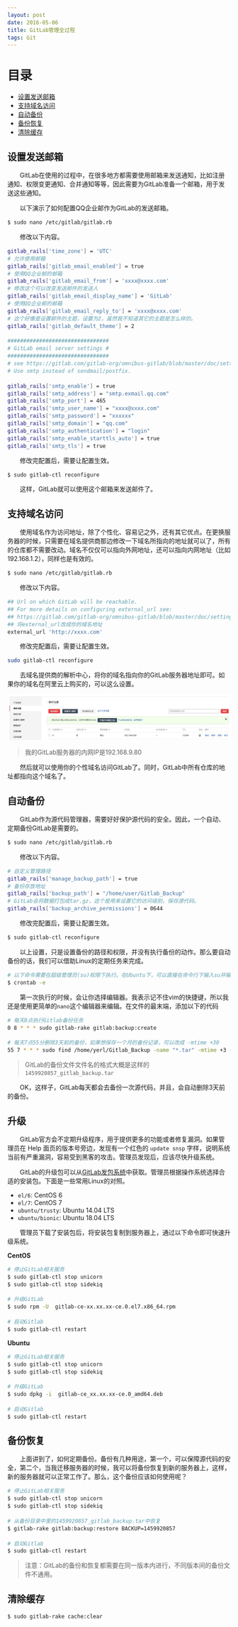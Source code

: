 ```yaml
---
layout: post
date: 2016-05-06
title: GitLab管理全过程
tags: Git
---
```


# 目录

- [设置发送邮箱](#setup-email)
- [支持域名访问](#support-domain)
- [自动备份](#auto-backup)
- [备份恢复](#restore-backup)
- [清除缓存](#cache-clear)

## <a id="setup-email"></a>设置发送邮箱
　　GitLab在使用的过程中，在很多地方都需要使用邮箱来发送通知，比如注册通知、权限变更通知、合并通知等等，因此需要为GitLab准备一个邮箱，用于发送这些通知。

　　以下演示了如何配置QQ企业邮作为GitLab的发送邮箱。

```bash
$ sudo nano /etc/gitlab/gitlab.rb
```

　　修改以下内容。

```bash
gitlab_rails['time_zone'] = 'UTC'
# 允许使用邮箱
gitlab_rails['gitlab_email_enabled'] = true
# 使用QQ企业邮的邮箱
gitlab_rails['gitlab_email_from'] = 'xxxx@xxxx.com'
# 修改这个可以改变发送邮件的发送人
gitlab_rails['gitlab_email_display_name'] = 'GitLab'
# 使用QQ企业邮的邮箱
gitlab_rails['gitlab_email_reply_to'] = 'xxxx@xxxx.com'
# 这个好像是设置邮件的主题，设置为2，虽然我不知道其它的主题是怎么样的。
gitlab_rails['gitlab_default_theme'] = 2

################################
# GitLab email server settings #
################################
# see https://gitlab.com/gitlab-org/omnibus-gitlab/blob/master/doc/settings/smtp.md#smtp-settings
# Use smtp instead of sendmail/postfix.

gitlab_rails['smtp_enable'] = true
gitlab_rails['smtp_address'] = "smtp.exmail.qq.com"
gitlab_rails['smtp_port'] = 465
gitlab_rails['smtp_user_name'] = "xxxx@xxxx.com"
gitlab_rails['smtp_password'] = "xxxxxx"
gitlab_rails['smtp_domain'] = "qq.com"
gitlab_rails['smtp_authentication'] = "login"
gitlab_rails['smtp_enable_starttls_auto'] = true
gitlab_rails['smtp_tls'] = true
```
　　修改完配置后，需要让配置生效。

```bash
$ sudo gitlab-ctl reconfigure
```
　　这样，GitLab就可以使用这个邮箱来发送邮件了。

## <a id="support-domain"></a>支持域名访问
　　使用域名作为访问地址，除了个性化、容易记之外，还有其它优点。在更换服务器的时候，只需要在域名提供商那边修改一下域名所指向的地址就可以了，所有的仓库都不需要改动。域名不仅仅可以指向外网地址，还可以指向内网地址（比如192.168.1.2），同样也是有效的。

```bash
$ sudo nano /etc/gitlab/gitlab.rb
```
　　修改以下内容。

```bash
## Url on which GitLab will be reachable.
## For more details on configuring external_url see:
## https://gitlab.com/gitlab-org/omnibus-gitlab/blob/master/doc/settings/configuration.md#configuring-the-external-url-for-gitlab
## 将external_url改成你的域名地址
external_url 'http://xxxx.com'
```
　　修改完配置后，需要让配置生效。

```bash
sudo gitlab-ctl reconfigure
```

　　去域名提供商的解析中心，将你的域名指向你的GitLab服务器地址即可。如果你的域名在阿里云上购买的，可以这么设置。

![2016-05-06-setup-domain](/assets/blog/2016-05-06-setup-domain.png)

> 我的GitLab服务器的内网IP是192.168.9.80

　　然后就可以使用你的个性域名访问GitLab了。同时，GitLab中所有仓库的地址都指向这个域名了。

## <a id="auto-backup"></a>自动备份
　　GitLab作为源代码管理器，需要好好保护源代码的安全。因此，一个自动、定期备份GitLab是需要的。

```bash
$ sudo nano /etc/gitlab/gitlab.rb
```
　　修改以下内容。

```bash
# 自定义管理路径
gitlab_rails['manage_backup_path'] = true
# 备份存放地址
gitlab_rails['backup_path'] = "/home/user/Gitlab_Backup"
# GitLab会将数据打包成tar.gz，这个是用来设置它的访问级别，保存源代码。
gitlab_rails['backup_archive_permissions'] = 0644
```
　　修改完配置后，需要让配置生效。

```bash
$ sudo gitlab-ctl reconfigure
```
　　以上设置，只是设置备份的路径和权限，并没有执行备份的动作。那么要自动备份的话，我们可以借助Linux的定期任务来完成。

```bash
# 以下命令需要在超级管理员(su)权限下执行。在Ubuntu下，可以直接在命令行下输入su并输入密码进入此模式
$ crontab -e
```
　　第一次执行的时候，会让你选择编辑器。我表示记不住vim的快捷键，所以我还是使用更简单的`nano`这个编辑器来编辑。在文件的最末端，添加以下的代码

```bash
# 每天8点执行Gitlab备份任务
0 8 * * * sudo gitlab-rake gitlab:backup:create

# 每天7点55分删除3天前的备份，如果想保存一个月的备份记录，可以改成 -mtime +30
55 7 * * * sudo find /home/yerl/Gitlab_Backup -name "*.tar" -mtime +3 -exec rm -rf {} \;
```
> GitLab的备份文件文件名的格式大概是这样的`1459920857_gitlab_backup.tar`

　　OK，这样子，GitLab每天都会去备份一次源代码，并且，会自动删除3天前的备份。

## <a id="update"></a>升级
　　GitLab官方会不定期升级程序，用于提供更多的功能或者修复漏洞。如果管理员在 Help 面页的版本号旁边，发现有一个红色的 `update snsp` 字样，说明系统当前有严重漏洞，容易受到黑客的攻击。管理员发现后，应该尽快升级系统。

　　GitLab的升级包可以从[GitLab发包系统](https://packages.gitlab.com/gitlab/gitlab-ce)中获取。管理员根据操作系统选择合适的安装包。下面是一些常用Linux的对照。

- `el/6`: CentOS 6
- `el/7`: CentOS 7
- `ubuntu/trusty`: Ubuntu 14.04 LTS
- `ubuntu/bionic`: Ubuntu 18.04 LTS

　　管理员下载了安装包后，将安装包复制到服务器上，通过以下命令即可快速升级系统。

**CentOS**

```bash
# 停止GitLab相关服务
$ sudo gitlab-ctl stop unicorn
$ sudo gitlab-ctl stop sidekiq

# 升级GitLab
$ sudo rpm -U  gitlab-ce-xx.xx.xx-ce.0.el7.x86_64.rpm

# 启动Gitlab
$ sudo gitlab-ctl restart
```

**Ubuntu**

```bash
# 停止GitLab相关服务
$ sudo gitlab-ctl stop unicorn
$ sudo gitlab-ctl stop sidekiq

# 升级GitLab
$ sudo dpkg -i  gitlab-ce_xx.xx.xx-ce.0_amd64.deb

# 启动Gitlab
$ sudo gitlab-ctl restart
```

## <a id="restore-backup"></a>备份恢复
　　上面讲到了，如何定期备份。备份有几种用途，第一个，可以保障源代码的安全，第二个，当我迁移服务器的时候，我可以将备份恢复到新的服务器上，这样，新的服务器就可以正常工作了。那么，这个备份应该如何使用呢？

```bash
# 停止GitLab相关服务
$ sudo gitlab-ctl stop unicorn
$ sudo gitlab-ctl stop sidekiq

# 从备份目录中里的1459920857_gitlab_backup.tar中恢复
$ gitlab-rake gitlab:backup:restore BACKUP=1459920857

# 启动Gitlab
$ sudo gitlab-ctl restart
```
> 注意：GitLab的备份和恢复都需要在同一版本内进行，不同版本间的备份文件不通用。

## <a id="cache-clear"></a>清除缓存
```bash
$ sudo gitlab-rake cache:clear
```

